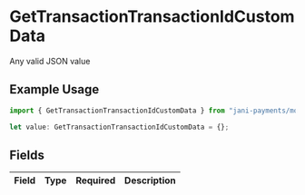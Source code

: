 # GetTransactionTransactionIdCustomData

Any valid JSON value

## Example Usage

```typescript
import { GetTransactionTransactionIdCustomData } from "jani-payments/models/operations";

let value: GetTransactionTransactionIdCustomData = {};
```

## Fields

| Field       | Type        | Required    | Description |
| ----------- | ----------- | ----------- | ----------- |